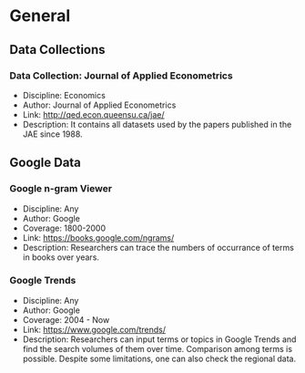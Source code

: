 # General

## Data Collections

### Data Collection: Journal of Applied Econometrics
- Discipline: Economics
- Author: Journal of Applied Econometrics
- Link: http://qed.econ.queensu.ca/jae/
- Description: It contains all datasets used by the papers published in the JAE since 1988.

## Google Data

### Google n-gram Viewer
 - Discipline: Any
 - Author: Google
 - Coverage: 1800-2000
 - Link: https://books.google.com/ngrams/
 - Description: Researchers can trace the numbers of occurrance of terms in books over years.

### Google Trends
- Discipline: Any
- Author: Google
- Coverage: 2004 - Now
- Link: https://www.google.com/trends/
- Description: Researchers can input terms or topics in Google Trends and find the search volumes of them over time. Comparison among terms is possible. Despite some limitations, one can also check the regional data.
